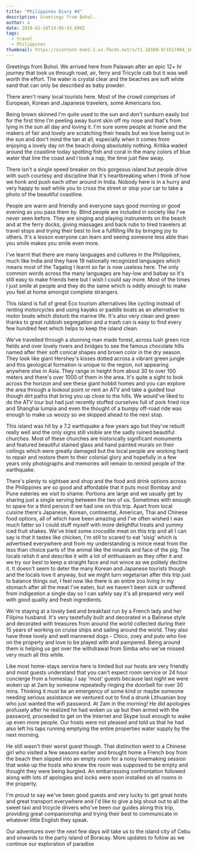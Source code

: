 ```yaml
---
title: "Philippines Diary #4"
description: Greetings from Bohol.
author: a
date: 2016-02-26T14:05:43.698Z
tags:
  - travel
  - Philippines
thumbnail: https://scontent-bom1-1.xx.fbcdn.net/v/t1.18169-9/1517404_10153883743821768_7369208241603814435_n.jpg?stp=dst-jpg_p180x540&_nc_cat=104&ccb=1-7&_nc_sid=8bfeb9&_nc_ohc=DzFDFS0QSxcAX9kN41c&_nc_ht=scontent-bom1-1.xx&oh=00_AfBCYJDQ5hw98OQZAFLHpci6axcZCMoRql3fowXjaMcnzw&oe=64708367
---
```

Greetings from Bohol. We arrived here from Palawan after an epic 12+ hr journey that took us through road, air, ferry and Tricycle cab but it was well worth the effort. The water is crystal clear and the beaches are soft white sand that can only be described as baby powder.

There aren't many local tourists here. Most of the crowd comprises of European, Korean and Japanese travelers, some Americans too.

Being brown skinned I'm quite used to the sun and don't sunburn easily but for the first time I'm peeling away burnt skin off my nose and that's from lying in the sun all day and loving it. I'm sure some people at home and the makers of fair and lovely are scratching their heads but we love being out in the sun and don't mind the tan at all, especially when it comes from enjoying a lovely day on the beach doing absolutely nothing. Kritika waded around the coastline today spotting fish and coral in the many colors of blue water that line the coast and I took a nap, the time just flew away.

There isn't a single speed breaker on this gorgeous island but people drive with such courtesy and discipline that it's heartbreaking when I think of how we honk and push each other around in India. Nobody here is in a hurry and very happy to wait while you to cross the street or stop your car to take a photo of the beautiful coastline.

People are warm and friendly and everyone says good morning or good evening as you pass them by. Blind people are included in society like I've never seen before. They are singing and playing instruments on the beach and at the ferry docks, giving massages and back rubs to tired travelers at travel stops and trying their best to live a fulfilling life by bringing joy to others. It's a lesson everyone can learn and seeing someone less able than you smile makes you smile even more.

I've learnt that there are many languages and cultures in the Philippines, much like India and they have 19 nationally recognized languages which means most of the Tagalog I learnt so far is now useless here. The only common words across the many languages are hay-low and babay so it's still easy to make friends here but I wish I could say more. Most of the times I just smile at people and they do the same which is oddly enough to make you feel at home amongst complete strangers.

This island is full of great Eco tourism alternatives like cycling instead of renting motorcycles and using kayaks or paddle boats as an alternative to motor boats which disturb the marine life. It's also very clean and green thanks to great rubbish segregation and a trash can is easy to find every few hundred feet which helps to keep the island clean.

We've travelled through a stunning man made forest, across lush green rice fields and over lovely rivers and bridges to see the famous chocolate hills named after their soft conical shapes and brown color in the dry season. They look like giant Hershey's kisses dotted across a vibrant green jungle and this geological formation is unique to the region, not appearing anywhere else in Asia. They range in height from about 30 to over 100 meters and there's over 1000 of them in the area. It's quite a sight to look across the horizon and see these giant hobbit homes and you can explore the area through a lookout point or rent an ATV and take a guided tour though dirt paths that bring you up close to the hills. We would've liked to do the ATV tour but had just recently stuffed ourselves full of pork fried rice and Shanghai lumpia and even the thought of a bumpy off-road ride was enough to make us woozy so we skipped ahead to the next stop.

This island was hit by a 7.2 earthquake a few years ago but they've rebuilt really well and the only signs still visible are the sadly ruined beautiful churches. Most of these churches are historically significant monuments and featured beautiful stained glass and hand painted murals on their ceilings which were greatly damaged but the local people are working hard to repair and restore them to their colonial glory and hopefully in a few years only photographs and memories will remain to remind people of the earthquake.

There's plenty to sightsee and shop and the food and drink options across the Philippines are so good and affordable that it puts most Bombay and Pune eateries we visit to shame. Portions are large and we usually get by sharing just a single serving between the two of us. Sometimes with enough to spare for a third person if we had one on this trip. Apart from local cuisine there's Japanese, Korean, continental, American, Thai and Chinese food options, all of which have been amazing and I've often wished I was much fatter so I could stuff myself with more delightful treats and yummy iced fruit shakes. We've tried some crocodile meat on this trip and all I can say is that it tastes like chicken, I'm still to scared to eat 'sisig' which is advertised everywhere and from my understanding is mince meat from the less than choice parts of the animal like the innards and face of the pig. The locals relish it and describe it with a lot of enthusiasm as they offer it and we try our best to keep a straight face and not wince as we politely decline it. It doesn't seem to deter the many Korean and Japanese tourists though and the locals love it anyway, but we might turn vegetarian after this trip just to balance things out, I feel now like there is an entire zoo living in my stomach after all the meat I've eaten, but we haven't been sick or suffered from indigestion a single day so I can safely say it's all prepared very well with good quality and fresh ingredients.

We're staying at a lovely bed and breakfast run by a French lady and her Filipino husband. It's very tastefully built and decorated in a Balinese style and decorated with treasures from around the world collected during their 15 years of working on cruise ships and sailing around the world. They also have three lovely and well mannered dogs - Chico, zoey and puto who live on the property and love to be played with and pampered. Being around them is helping us get over the withdrawal from Simba who we've missed very much all this while.

Like most home-stays service here is limited but our hosts are very friendly and most guests understand that you can't expect room service or 24 hour concierge from a homestay. I say 'most' guests because last night we were woken up at 2am by someone repeatedly ringing the doorbell for over 30 mins. Thinking it must be an emergency of some kind or maybe someone needing serious assistance we ventured out to find a drunk Lithuanian boy who just wanted the wifi password. At 2am in the morning! He did apologies profusely after he realized he had woken us up but then armed with the password, proceeded to get on the Internet and Skype loud enough to wake up even more people. Our hosts were not pleased and told us that he had also left his taps running emptying the entire properties water supply by the next morning.

He still wasn't their worst guest though. That distinction went to a Chinese girl who visited a few seasons earlier and brought home a French boy from the beach then slipped into an empty room for a noisy lovemaking session that woke up the hosts who knew the room was supposed to be empty and thought they were being burgled. An embarrassing confrontation followed along with lots of apologies and locks were soon installed on all rooms in the property.

I'm proud to say we've been good guests and very lucky to get great hosts and great transport everywhere and I'd like to give a big shout out to all the sweet taxi and tricycle drivers who've been our guides along this trip, providing great companionship and trying their best to communicate in whatever little English they speak.

Our adventures over the next few days will take us to the island city of Cebu and onwards to the party island of Boracay. More updates to follow as we continue our exploration of paradise